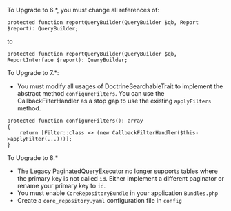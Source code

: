 To Upgrade to 6.*, you must change all references of:

`protected function reportQueryBuilder(QueryBuilder $qb, Report $report): QueryBuilder;`

to 

`protected function reportQueryBuilder(QueryBuilder $qb, ReportInterface $report): QueryBuilder;`

To Upgrade to 7.*:

- You must modify all usages of DoctrineSearchableTrait to implement the abstract method `configureFilters`. You can use the CallbackFilterHandler as a stop gap to use the existing `applyFilters` method. 
```
protected function configureFilters(): array
{
    return [Filter::class => (new CallbackFilterHandler($this->applyFilter(...)))];
}
```

To Upgrade to 8.*

- The Legacy PaginatedQueryExecutor no longer supports tables where the primary key is not called `id`. Either implement a different paginator or rename your primary key to `id`.
- You must enable `CoreRepositoryBundle` in your application `Bundles.php`
- Create a `core_repository.yaml` configuration file in `config`